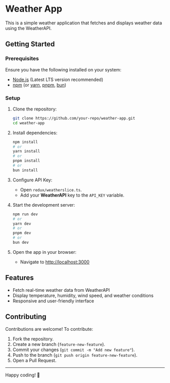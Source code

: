 # Weather App

This is a simple weather application that fetches and displays weather data using the WeatherAPI.

## Getting Started

### Prerequisites

Ensure you have the following installed on your system:

- [Node.js](https://nodejs.org/) (Latest LTS version recommended)
- [npm](https://www.npmjs.com/) (or [yarn](https://yarnpkg.com/), [pnpm](https://pnpm.io/), [bun](https://bun.sh/))

### Setup

1. Clone the repository:

   ```bash
   git clone https://github.com/your-repo/weather-app.git
   cd weather-app
   ```

2. Install dependencies:

   ```bash
   npm install
   # or
   yarn install
   # or
   pnpm install
   # or
   bun install
   ```

3. Configure API Key:

   - Open `redux/weatherslice.ts`.
   - Add your **WeatherAPI** key to the `API_KEY` variable.

4. Start the development server:

   ```bash
   npm run dev
   # or
   yarn dev
   # or
   pnpm dev
   # or
   bun dev
   ```

5. Open the app in your browser:
   - Navigate to [http://localhost:3000](http://localhost:3000)

## Features

- Fetch real-time weather data from WeatherAPI
- Display temperature, humidity, wind speed, and weather conditions
- Responsive and user-friendly interface

## Contributing

Contributions are welcome! To contribute:

1. Fork the repository.
2. Create a new branch (`feature-new-feature`).
3. Commit your changes (`git commit -m "Add new feature"`).
4. Push to the branch (`git push origin feature-new-feature`).
5. Open a Pull Request.

---

Happy coding! 🚀
